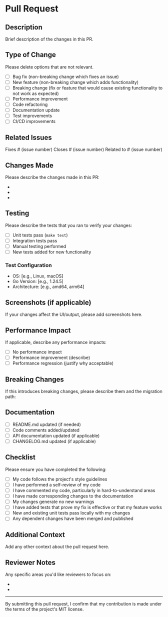 # Pull Request

## Description
Brief description of the changes in this PR.

## Type of Change
Please delete options that are not relevant.

- [ ] Bug fix (non-breaking change which fixes an issue)
- [ ] New feature (non-breaking change which adds functionality)
- [ ] Breaking change (fix or feature that would cause existing functionality to not work as expected)
- [ ] Performance improvement
- [ ] Code refactoring
- [ ] Documentation update
- [ ] Test improvements
- [ ] CI/CD improvements

## Related Issues
Fixes # (issue number)
Closes # (issue number)
Related to # (issue number)

## Changes Made
Please describe the changes made in this PR:

- 
- 
- 

## Testing
Please describe the tests that you ran to verify your changes:

- [ ] Unit tests pass (`make test`)
- [ ] Integration tests pass
- [ ] Manual testing performed
- [ ] New tests added for new functionality

### Test Configuration
- OS: [e.g., Linux, macOS]
- Go Version: [e.g., 1.24.5]
- Architecture: [e.g., amd64, arm64]

## Screenshots (if applicable)
If your changes affect the UI/output, please add screenshots here.

## Performance Impact
If applicable, describe any performance impacts:

- [ ] No performance impact
- [ ] Performance improvement (describe)
- [ ] Performance regression (justify why acceptable)

## Breaking Changes
If this introduces breaking changes, please describe them and the migration path:

## Documentation
- [ ] README.md updated (if needed)
- [ ] Code comments added/updated
- [ ] API documentation updated (if applicable)
- [ ] CHANGELOG.md updated (if applicable)

## Checklist
Please ensure you have completed the following:

- [ ] My code follows the project's style guidelines
- [ ] I have performed a self-review of my code
- [ ] I have commented my code, particularly in hard-to-understand areas
- [ ] I have made corresponding changes to the documentation
- [ ] My changes generate no new warnings
- [ ] I have added tests that prove my fix is effective or that my feature works
- [ ] New and existing unit tests pass locally with my changes
- [ ] Any dependent changes have been merged and published

## Additional Context
Add any other context about the pull request here.

## Reviewer Notes
Any specific areas you'd like reviewers to focus on:

- 
- 

---

By submitting this pull request, I confirm that my contribution is made under the terms of the project's MIT license.
